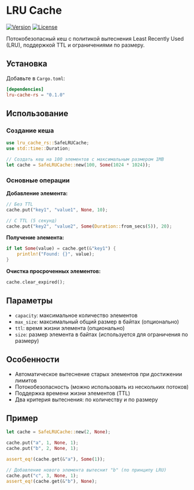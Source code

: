 # LRU Cache
[![Version](https://img.shields.io/crates/v/lru-cache-rs)](https://crates.io/crates/lru-cache-rs)
[![License](https://img.shields.io/crates/l/lru-cache-rs)](License)


Потокобезопасный кеш с политикой вытеснения Least Recently Used (LRU), поддержкой TTL и ограничениями по размеру.

## Установка

Добавьте в `Cargo.toml`:

```toml
[dependencies]
lru-cache-rs = "0.1.0"
```

## Использование

### Создание кеша

```rust
use lru_cache_rs::SafeLRUCache;
use std::time::Duration;

// Создать кеш на 100 элементов с максимальным размером 1MB
let cache = SafeLRUCache::new(100, Some(1024 * 1024));
```

### Основные операции

**Добавление элемента:**
```rust
// Без TTL
cache.put("key1", "value1", None, 10);

// С TTL (5 секунд)
cache.put("key2", "value2", Some(Duration::from_secs(5)), 20);
```

**Получение элемента:**
```rust
if let Some(value) = cache.get(&"key1") {
    println!("Found: {}", value);
}
```

**Очистка просроченных элементов:**
```rust
cache.clear_expired();
```

## Параметры

- `capacity`: максимальное количество элементов
- `max_size`: максимальный общий размер в байтах (опционально)
- `ttl`: время жизни элемента (опционально)
- `size`: размер элемента в байтах (используется для ограничения по размеру)

## Особенности

- Автоматическое вытеснение старых элементов при достижении лимитов
- Потокобезопасность (можно использовать из нескольких потоков)
- Поддержка времени жизни элементов (TTL)
- Два критерия вытеснения: по количеству и по размеру

## Пример

```rust
let cache = SafeLRUCache::new(2, None);

cache.put("a", 1, None, 1);
cache.put("b", 2, None, 1);

assert_eq!(cache.get(&"a"), Some(1));

// Добавление нового элемента вытеснит "b" (по принципу LRU)
cache.put("c", 3, None, 1);
assert_eq!(cache.get(&"b"), None);
```
